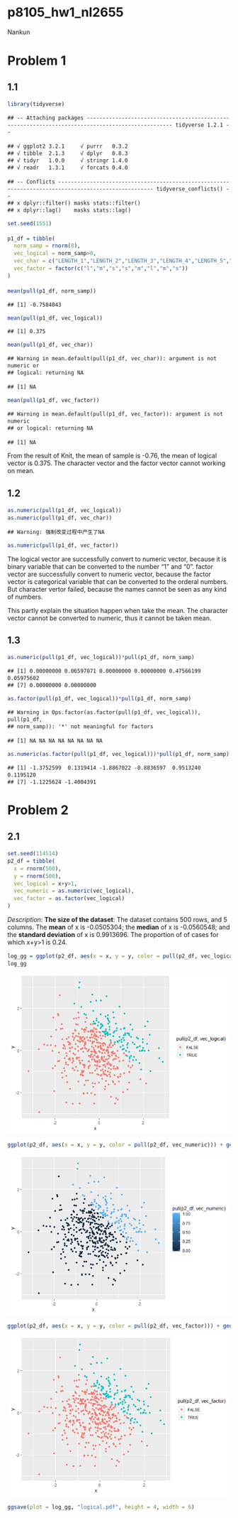 p8105\_hw1\_nl2655
================
Nankun

# Problem 1

## 1.1

``` r
library(tidyverse)
```

    ## -- Attaching packages ------------------------------------------------------------------------------------------------- tidyverse 1.2.1 --

    ## √ ggplot2 3.2.1     √ purrr   0.3.2
    ## √ tibble  2.1.3     √ dplyr   0.8.3
    ## √ tidyr   1.0.0     √ stringr 1.4.0
    ## √ readr   1.3.1     √ forcats 0.4.0

    ## -- Conflicts ---------------------------------------------------------------------------------------------------- tidyverse_conflicts() --
    ## x dplyr::filter() masks stats::filter()
    ## x dplyr::lag()    masks stats::lag()

``` r
set.seed(1551)

p1_df = tibble(
  norm_samp = rnorm(8),
  vec_logical = norm_samp>0,
  vec_char = c("LENGTH_1","LENGTH_2","LENGTH_3","LENGTH_4","LENGTH_5","LENGTH_6","LENGTH_7","LENGTH_8"),
  vec_factor = factor(c("l","m","s","s","m","l","m","s"))
)

mean(pull(p1_df, norm_samp))
```

    ## [1] -0.7584043

``` r
mean(pull(p1_df, vec_logical))
```

    ## [1] 0.375

``` r
mean(pull(p1_df, vec_char))
```

    ## Warning in mean.default(pull(p1_df, vec_char)): argument is not numeric or
    ## logical: returning NA

    ## [1] NA

``` r
mean(pull(p1_df, vec_factor))
```

    ## Warning in mean.default(pull(p1_df, vec_factor)): argument is not numeric
    ## or logical: returning NA

    ## [1] NA

From the result of Knit, the mean of sample is -0.76, the mean of
logical vector is 0.375. The character vector and the factor vector
cannot working on mean.

## 1.2

``` r
as.numeric(pull(p1_df, vec_logical))
as.numeric(pull(p1_df, vec_char))
```

    ## Warning: 强制改变过程中产生了NA

``` r
as.numeric(pull(p1_df, vec_factor))
```

The logical vector are successfully convert to numeric vector, because
it is binary variable that can be converted to the number “1” and “0”.
factor vector are successfully convert to numeric vector, because the
factor vector is categorical variable that can be converted to the
orderal numbers. But character vertor failed, because the names cannot
be seen as any kind of numbers.

This partly explain the situation happen when take the mean. The
character vector cannot be converted to numeric, thus it cannot be taken
mean.

## 1.3

``` r
as.numeric(pull(p1_df, vec_logical))*pull(p1_df, norm_samp)
```

    ## [1] 0.00000000 0.06597071 0.00000000 0.00000000 0.47566199 0.05975602
    ## [7] 0.00000000 0.00000000

``` r
as.factor(pull(p1_df, vec_logical))*pull(p1_df, norm_samp)
```

    ## Warning in Ops.factor(as.factor(pull(p1_df, vec_logical)), pull(p1_df,
    ## norm_samp)): '*' not meaningful for factors

    ## [1] NA NA NA NA NA NA NA NA

``` r
as.numeric(as.factor(pull(p1_df, vec_logical)))*pull(p1_df, norm_samp)
```

    ## [1] -1.3752599  0.1319414 -1.8867022 -0.8836597  0.9513240  0.1195120
    ## [7] -1.1225624 -1.4004391

# Problem 2

## 2.1

``` r
set.seed(114514)
p2_df = tibble(
  x = rnorm(500),
  y = rnorm(500),
  vec_logical = x+y>1,
  vec_numeric = as.numeric(vec_logical),
  vec_factor = as.factor(vec_logical)
)
```

*Description*: **The size of the dataset**: The dataset contains 500
rows, and 5 columns. The **mean** of x is -0.0505304; the **median** of
x is -0.0560548; and the **standard deviation** of x is 0.9913696. The
proportion of of cases for which x+y\>1 is 0.24.

``` r
log_gg = ggplot(p2_df, aes(x = x, y = y, color = pull(p2_df, vec_logical))) + geom_point()
log_gg
```

![](p8105_hw1_nl2655_files/figure-gfm/unnamed-chunk-5-1.png)<!-- -->

``` r
ggplot(p2_df, aes(x = x, y = y, color = pull(p2_df, vec_numeric))) + geom_point()
```

![](p8105_hw1_nl2655_files/figure-gfm/unnamed-chunk-5-2.png)<!-- -->

``` r
ggplot(p2_df, aes(x = x, y = y, color = pull(p2_df, vec_factor))) + geom_point()
```

![](p8105_hw1_nl2655_files/figure-gfm/unnamed-chunk-5-3.png)<!-- -->

``` r
ggsave(plot = log_gg, "logical.pdf", height = 4, width = 6)
```
